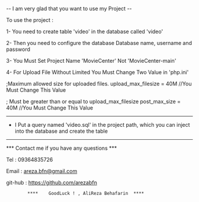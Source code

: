 --  I am very glad that you want to use my Project --

To use the project :

1- You need to create table 'video' in the database called 'video'
 
2- Then you need to configure the database Database name, username and password

3- You Must Set Project Name 'MovieCenter' Not 'MovieCenter-main'

4- For Upload File Without Limited You Must Change Two Value in 'php.ini'

;Maximum allowed size for uploaded files.
 upload_max_filesize = 40M //You Must Change This Value 

; Must be greater than or equal to upload_max_filesize
 post_max_size = 40M 	  //You Must Change This Value 

------------------------------------------------------------------------------------------------------------------------
* I Put a query named 'video.sql' in the project path, which you can inject into the database and create the table
------------------------------------------------------------------------------------------------------------------------

*** Contact me if you have any questions ***

Tel : 09364835726

Email : areza.bfn@gmail.com

git-hub : https://github.com/arezabfn



			****	GoodLuck ! , AliReza Behafarin  ****                             
